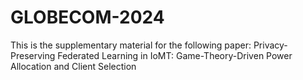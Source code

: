 # GLOBECOM-2024
This is the supplementary material for the following paper: Privacy-Preserving Federated Learning in IoMT: Game-Theory-Driven Power Allocation and Client Selection
